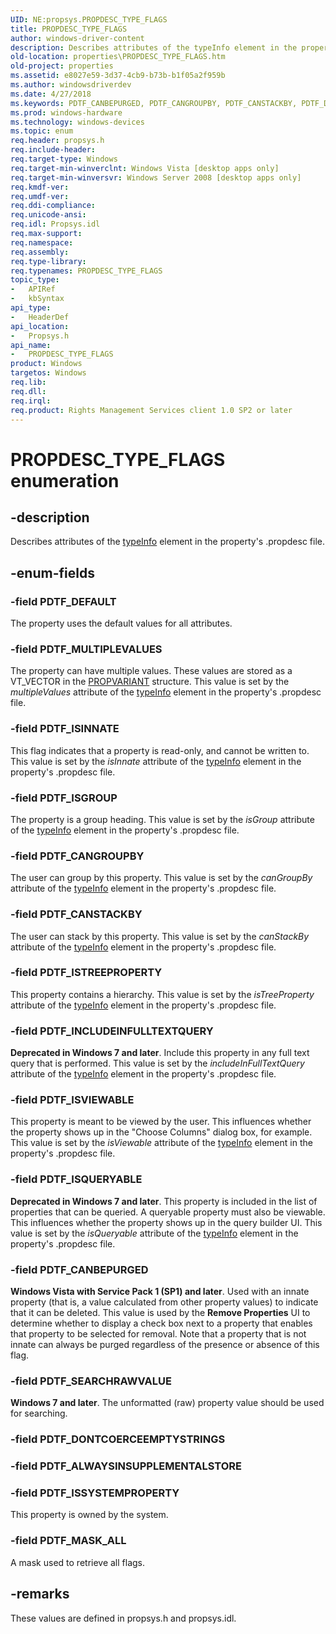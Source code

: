 ```yaml
---
UID: NE:propsys.PROPDESC_TYPE_FLAGS
title: PROPDESC_TYPE_FLAGS
author: windows-driver-content
description: Describes attributes of the typeInfo element in the property's .propdesc file.
old-location: properties\PROPDESC_TYPE_FLAGS.htm
old-project: properties
ms.assetid: e8027e59-3d37-4cb9-b73b-b1f05a2f959b
ms.author: windowsdriverdev
ms.date: 4/27/2018
ms.keywords: PDTF_CANBEPURGED, PDTF_CANGROUPBY, PDTF_CANSTACKBY, PDTF_DEFAULT, PDTF_INCLUDEINFULLTEXTQUERY, PDTF_ISGROUP, PDTF_ISINNATE, PDTF_ISQUERYABLE, PDTF_ISSYSTEMPROPERTY, PDTF_ISTREEPROPERTY, PDTF_ISVIEWABLE, PDTF_MASK_ALL, PDTF_MULTIPLEVALUES, PDTF_SEARCHRAWVALUE, PROPDESC_TYPE_FLAGS, PROPDESC_TYPE_FLAGS enumeration [Windows Properties], properties.PROPDESC_TYPE_FLAGS, propsys/PDTF_CANBEPURGED, propsys/PDTF_CANGROUPBY, propsys/PDTF_CANSTACKBY, propsys/PDTF_DEFAULT, propsys/PDTF_INCLUDEINFULLTEXTQUERY, propsys/PDTF_ISGROUP, propsys/PDTF_ISINNATE, propsys/PDTF_ISQUERYABLE, propsys/PDTF_ISSYSTEMPROPERTY, propsys/PDTF_ISTREEPROPERTY, propsys/PDTF_ISVIEWABLE, propsys/PDTF_MASK_ALL, propsys/PDTF_MULTIPLEVALUES, propsys/PDTF_SEARCHRAWVALUE, propsys/PROPDESC_TYPE_FLAGS, shell.PROPDESC_TYPE_FLAGS, shell_PROPDESC_TYPE_FLAGS
ms.prod: windows-hardware
ms.technology: windows-devices
ms.topic: enum
req.header: propsys.h
req.include-header: 
req.target-type: Windows
req.target-min-winverclnt: Windows Vista [desktop apps only]
req.target-min-winversvr: Windows Server 2008 [desktop apps only]
req.kmdf-ver: 
req.umdf-ver: 
req.ddi-compliance: 
req.unicode-ansi: 
req.idl: Propsys.idl
req.max-support: 
req.namespace: 
req.assembly: 
req.type-library: 
req.typenames: PROPDESC_TYPE_FLAGS
topic_type:
-	APIRef
-	kbSyntax
api_type:
-	HeaderDef
api_location:
-	Propsys.h
api_name:
-	PROPDESC_TYPE_FLAGS
product: Windows
targetos: Windows
req.lib: 
req.dll: 
req.irql: 
req.product: Rights Management Services client 1.0 SP2 or later
---
```


# PROPDESC_TYPE_FLAGS enumeration


## -description


Describes attributes of the <a href="shell.propdesc_schema_typeInfo">typeInfo</a> element in the property's .propdesc file.


## -enum-fields




### -field PDTF_DEFAULT

The property uses the default values for all attributes.


### -field PDTF_MULTIPLEVALUES

The property can have multiple values. These values are stored as a VT_VECTOR in the <a href="https://msdn.microsoft.com/e86cc279-826d-4767-8d96-fc8280060ea1">PROPVARIANT</a> structure. This value is set by the <i>multipleValues</i> attribute of the <a href="shell.propdesc_schema_typeInfo">typeInfo</a> element in the property's .propdesc file.


### -field PDTF_ISINNATE

This flag indicates that a property is read-only, and cannot be written to. This value is set by the <i>isInnate</i> attribute of the <a href="shell.propdesc_schema_typeInfo">typeInfo</a> element in the property's .propdesc file.


### -field PDTF_ISGROUP

The property is a group heading. This value is set by the <i>isGroup</i> attribute of the <a href="shell.propdesc_schema_typeInfo">typeInfo</a> element in the property's .propdesc file.


### -field PDTF_CANGROUPBY

The user can group by this property. This value is set by the <i>canGroupBy</i> attribute of the <a href="shell.propdesc_schema_typeInfo">typeInfo</a> element in the property's .propdesc file.


### -field PDTF_CANSTACKBY

The user can stack by this property. This value is set by the <i>canStackBy</i> attribute of the <a href="shell.propdesc_schema_typeInfo">typeInfo</a> element in the property's .propdesc file.


### -field PDTF_ISTREEPROPERTY

This property contains a hierarchy. This value is set by the <i>isTreeProperty</i> attribute of the <a href="shell.propdesc_schema_typeInfo">typeInfo</a> element in the property's .propdesc file.


### -field PDTF_INCLUDEINFULLTEXTQUERY

<b>Deprecated in Windows 7 and later</b>. Include this property in any full text query that is performed. This value is set by the <i>includeInFullTextQuery</i> attribute of the <a href="shell.propdesc_schema_typeInfo">typeInfo</a> element in the property's .propdesc file.


### -field PDTF_ISVIEWABLE

This property is meant to be viewed by the user. This influences whether the property shows up in the "Choose Columns" dialog box, for example. This value is set by the <i>isViewable</i> attribute of the <a href="shell.propdesc_schema_typeInfo">typeInfo</a> element in the property's .propdesc file.


### -field PDTF_ISQUERYABLE

<b>Deprecated in Windows 7 and later</b>. This property is included in the list of properties that can be queried. A queryable property must also be viewable. This influences whether the property shows up in the query builder UI. This value is set by the <i>isQueryable</i> attribute of the <a href="shell.propdesc_schema_typeInfo">typeInfo</a> element in the property's .propdesc file.


### -field PDTF_CANBEPURGED

<b>Windows Vista with Service Pack 1 (SP1) and later</b>. Used with an innate property (that is, a value calculated from other property values) to indicate that it can be deleted. This value is used by the <b>Remove Properties</b> UI to determine whether to display a check box next to a property that enables that property to be selected for removal. Note that a property that is not innate can always be purged regardless of the presence or absence of this flag.


### -field PDTF_SEARCHRAWVALUE

<b>Windows 7 and later</b>. The unformatted (raw) property value should be used for searching.


### -field PDTF_DONTCOERCEEMPTYSTRINGS


### -field PDTF_ALWAYSINSUPPLEMENTALSTORE


### -field PDTF_ISSYSTEMPROPERTY

This property is owned by the system.


### -field PDTF_MASK_ALL

A mask used to retrieve all flags.


## -remarks



These values are defined in propsys.h and propsys.idl.




